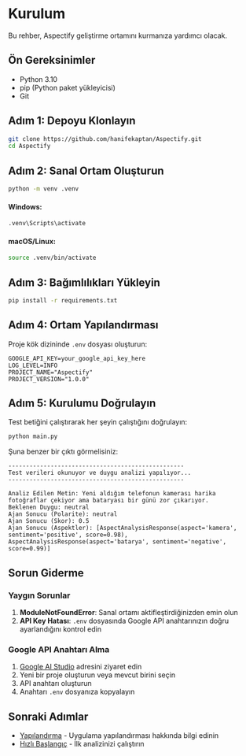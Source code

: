 # Kurulum

Bu rehber, Aspectify geliştirme ortamını kurmanıza yardımcı olacak.

## Ön Gereksinimler

- Python 3.10
- pip (Python paket yükleyicisi)
- Git

## Adım 1: Depoyu Klonlayın

```bash
git clone https://github.com/hanifekaptan/Aspectify.git
cd Aspectify
```

## Adım 2: Sanal Ortam Oluşturun

```bash
python -m venv .venv
```

#### Windows:
```bash
.venv\Scripts\activate
```

#### macOS/Linux:
```bash
source .venv/bin/activate
```

## Adım 3: Bağımlılıkları Yükleyin

```bash
pip install -r requirements.txt
```

## Adım 4: Ortam Yapılandırması

Proje kök dizininde `.env` dosyası oluşturun:

```env
GOOGLE_API_KEY=your_google_api_key_here
LOG_LEVEL=INFO
PROJECT_NAME="Aspectify"
PROJECT_VERSION="1.0.0"
```

## Adım 5: Kurulumu Doğrulayın

Test betiğini çalıştırarak her şeyin çalıştığını doğrulayın:

```bash
python main.py
```

Şuna benzer bir çıktı görmelisiniz:

```
--------------------------------------------------
Test verileri okunuyor ve duygu analizi yapılıyor...
--------------------------------------------------

Analiz Edilen Metin: Yeni aldığım telefonun kamerası harika fotoğraflar çekiyor ama bataryası bir günü zor çıkarıyor.
Beklenen Duygu: neutral
Ajan Sonucu (Polarite): neutral
Ajan Sonucu (Skor): 0.5
Ajan Sonucu (Aspektler): [AspectAnalysisResponse(aspect='kamera', sentiment='positive', score=0.98), AspectAnalysisResponse(aspect='batarya', sentiment='negative', score=0.99)]
```

## Sorun Giderme

### Yaygın Sorunlar

1. **ModuleNotFoundError**: Sanal ortamı aktifleştirdiğinizden emin olun
2. **API Key Hatası**: `.env` dosyasında Google API anahtarınızın doğru ayarlandığını kontrol edin

### Google API Anahtarı Alma

1. [Google AI Studio](https://aistudio.google.com/) adresini ziyaret edin
2. Yeni bir proje oluşturun veya mevcut birini seçin
3. API anahtarı oluşturun
4. Anahtarı `.env` dosyanıza kopyalayın

## Sonraki Adımlar

- [Yapılandırma](configuration.md) - Uygulama yapılandırması hakkında bilgi edinin
- [Hızlı Başlangıç](quick-start.md) - İlk analizinizi çalıştırın
